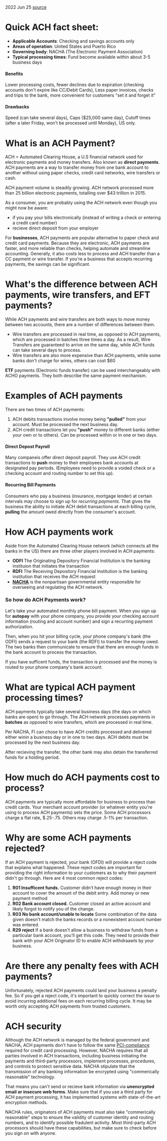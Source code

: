 2022 Jun 25
[source](https://squareup.com/us/en/townsquare/ach-payments)

# Quick ACH fact sheet:
+ **Applicable Accounts**: Checking and savings accounts only
+ **Areas of operation**: United States and Puerto Rico
+ **Governing body**: NACHA (The Electronic Payment Association)
+ **Typical processing times**: Fund become available within about 3-5 business days

#### Benefits
Lower processing costs, fewer declines due to expiration (checking accounts don't expire like CC/Debit Cards), Less paper invoices, checks and trips to the bank, more convenient for customers "set it and forget it"

#### Drawbacks
Speed (can take several days), Caps ($25,000 same day), Cutoff times (after a later Friday, won't be processed until Monday), US only.

# What is an ACH Payment?
ACH = Automated Clearing House, a U.S financial network used for electronic payments and money transfers. Also known as **direct payments**. ACH payments are a way to transfer money from one bank account to another without using paper checks, credit card networks, wire transfers or cash.  

ACH payment volume is steadily growing. ACH network processed more than 25 billion electronic payments, totalling over $43 trillion in 2015.  

As a consumer, you are probably using the ACH network even though you might now be aware:
+ if you pay your bills electronically (instead of writing a check or entering a credit card number)
+ recieve direct deposit from your employer

For **businesses**, ACH payments are popular alternative to paper check and credit card payments. Because they are electronic, ACH payments are faster, and more reliable than checks, helping automate and streamline accounting. Generally, it also costs less to process and ACH transfer than a CC payment or wire transfer. If you're a business that accepts recurring payments, the savings can be significant.

# What's the difference between ACH payments, wire transfers, and EFT payments?
While ACH payments and wire transfers are both ways to move money between two accounts, there are a number of differences between them.
+ Wire transfers are processed in real time, as opposed to ACH payments, which are processed in batches three times a day. As a result, Wire Transfers are guaranteed to arrive on the same day, while ACH funds can take several days to process.
+ Wire transfers are also more expensive than ACH payments, while some banks don't charge for wires, others can cost $60

**ETF** payments (Electronic funds transfer) can be used interchangeably with ACHO payments. They both describe the same payment mechanism.

# Examples of ACH payments
There are two times of ACH payments:
1. ACH debits transactions involve money being **"pulled"** from your account. Must be processed the next business day.
2. ACH credit transactions let you **"push"** money to different banks (either your own or to others). Can be processed within or in one or two days.

#### Direct Depost Payroll
Many companeis offer direct deposit payroll. They use ACH credit transactions to **push** money to their employees bank accounts at designated pay periods. (Employees need to provide a voided check or a checking account and routing number to set this up).

#### Recurring Bill Payments
Consumers who pay a business (insurance, mortgage lender) at certain intervals may choose to sign up for *recurring payments*. That gives the business the ability to initiate ACH debit transactions at each billing cycle, **pulling** the amount owed directly from the consumer's account.

# How ACH payments work
Aside from the Automated Clearing House network (which connects all the banks in the US) there are three other players involved in ACH payments:
- **ODFI** The Originating Depository Financial Institution is the banking instituion that initiates the transaction
- **RDFI** The Receiving Depository Financial Institution is the banking institution that receives the ACH request
- [**NACHA**](https://www.nacha.org/) is the nonpartisan governmental entity responsible for overseeing and regulating the ACH network.

### So how do ACH Payments work?
Let's take your automated monthly phone bill payment. When you sign up for **autopay** with your phone company, you provide your checking account information (routing and account number) and sign a recurring payment authorization.  

Then, when you hit your billing cycle, your phone company's bank (the ODFI) sends a request to your bank (the RDFI) to transfer the money owed. The two banks then communicate to ensure that there are enough funds in the bank account to process the transaction.  

If you have sufficent funds, the transaction is processed and the money is routed to your phone company's bank account.  

# What are typical ACH payment processing times?
ACH payments typically take several business days (the days on which banks are open) to go through. The ACH network processes payments in **batches** as opposed to wire transfers, which are processed in real time.  

Per NACHA, FI can chose to have ACH credits processed and delivered either winin a business day or in one to two days. ACH debits must be processed by the next business day.  

After recieving the transfer, the other bank may also detain the transferred funds for a holding period.

# How much do ACH payments cost to process?
ACH payments are typically more affordable for business to process than credit cards. Your merchant account provider (or whatever entity you're using to process ACH payments) sets the price. Some ACH processors charge a flat rate, $.25-.75. Others may charge .5-1% per transaction.

# Why are some ACH payments rejected?
If an ACH payment is rejected, your bank (OFDI) will provide a reject code that explains what happened. These reject codes are important for providing the right information to your customers as to why their payment didn't go through. Here are 4 most common reject codes:
1. **R01 Insufficent funds.** Customer didn't have enough money in their account to cover the amount of the debit entry. Add money or new payment method
2. **R02 Bank account closed.** Customer closed an active account and likely forgot to notify you of the change.
3. **R03 No bank account/unable to locate** Some combination of the data given doesn't match the banks records or a nonexistent account number was entered.
4. **R29 reject** If a bank doesn't allow a business to withdraw funds from a particular bank account, you'll get this code. They need to provide their bank with your ACH Originator ID to enable ACH withdraawls by your business.

# Are there any penalty fees with ACH payments?
Unfortunately, rejected ACH payments could land your business a penalty fee. So if you get a reject code, it's important to quickly correct the issue to avoid incurring additional fees on each recurring billing cycle. It may be worth only accepting ACH payments from trusted customers.

# ACH security
Although the ACH network is managed by the federal government and NACHA, ACH payments don't have to follow the same [PCI-compliance](https://squareup.com/us/en/townsquare/pci-compliance) required for credit card processing. However, NACHA requires that all parties involved in ACH transactions, including business initiating the payments and third-party processors, implement processes, procedures, and controls to protect sensitive data. NACHA stipulate that the transmission of any banking information be encrypted using "commerically reasonable" technology.  

That means you can't send or recieve bank information via **unencrypted email or insecure web forms**. Make sure that if you use a third party for ACH payment processing, it has implemented systems with state-of-the-art encryption methods.  

NACHA rules, originators of ACH payments must also take "commerically reasonable" steps to ensure the validity of customer identity and routing numbers, and to identify possible fradulent activity. Most third-party ACH processors should have these capabilities, but make sure to check before you sign on with anyone. 




